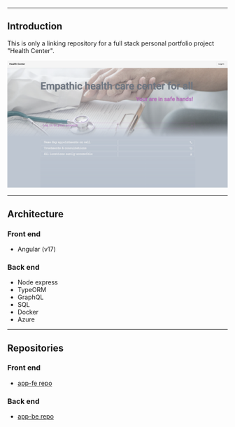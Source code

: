 ___
## Introduction

This is only a linking repository for a full stack personal portfolio project "Health Center".

![](./assets/1.png)


___
## Architecture

### Front end

- Angular (v17)

### Back end

- Node express
- TypeORM
- GraphQL
- SQL
- Docker
- Azure

___
## Repositories

### Front end

- [app-fe repo](https://github.com/microieva/app-fe)

### Back end

- [app-be repo](https://github.com/microieva/app-be)

